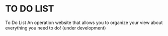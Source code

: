 # TO DO LIST
To Do List
An operation website that allows you to organize your view about everything you need to do! (under development)
